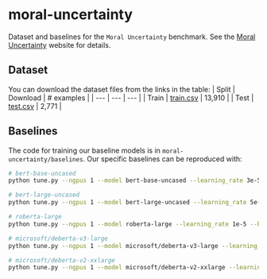 # moral-uncertainty

Dataset and baselines for the `Moral Uncertainty` benchmark. See the [Moral Uncertainty](https://junshern.github.io/moral-uncertainty/) website for details.

## Dataset
You can download the dataset files from the links in the table:
| Split | Download | # examples |
| --- | --- | --- |
| Train | [train.csv](https://drive.google.com/file/d/1je2h8QdkzC2hhBl-Mqy0lPYSKs5-Buwp/view?usp=sharing) | 13,910 |
| Test | [test.csv](https://drive.google.com/file/d/1jFXMCf0QM-QdBJnExDis8sh_BLuiEPjD/view?usp=sharing) | 2,771 |

## Baselines
The code for training our baseline models is in `moral-uncertainty/baselines`. Our specific baselines can be reproduced with:

```bash
# bert-base-uncased
python tune.py --ngpus 1 --model bert-base-uncased --learning_rate 3e-5 --batch_size 16 --nepochs 4 --gradient_acc_steps 1 --verbose

# bert-large-uncased
python tune.py --ngpus 1 --model bert-large-uncased --learning_rate 5e-6 --batch_size 16 --nepochs 4 --gradient_acc_steps 1 --verbose

# roberta-large
python tune.py --ngpus 1 --model roberta-large --learning_rate 1e-5 --batch_size 16 --nepochs 4 --gradient_acc_steps 1 --verbose

# microsoft/deberta-v3-large
python tune.py --ngpus 1 --model microsoft/deberta-v3-large --learning_rate 1e-5 --batch_size 16 --nepochs 4 --gradient_acc_steps 1 --verbose

# microsoft/deberta-v2-xxlarge
python tune.py --ngpus 1 --model microsoft/deberta-v2-xxlarge --learning_rate 1e-6 --batch_size 8 --nepochs 4 --gradient_acc_steps 1 --verbose
```